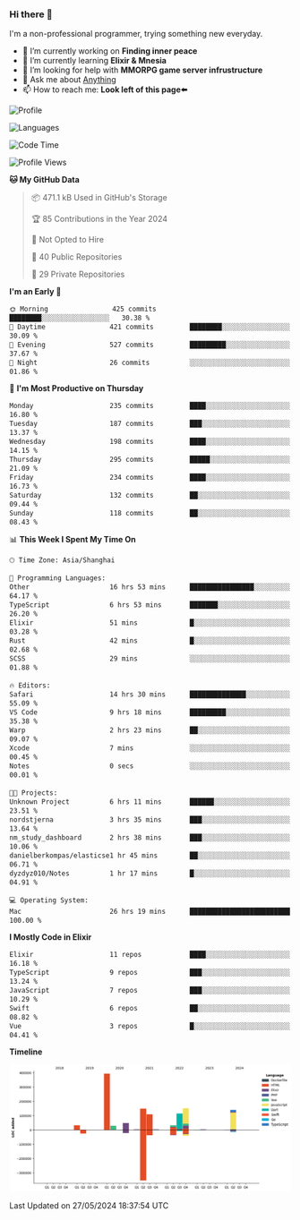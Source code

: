### Hi there 👋

I'm a non-professional programmer, trying something new everyday.

<!--
**dyzdyz010/dyzdyz010** is a ✨ _special_ ✨ repository because its `README.md` (this file) appears on your GitHub profile.
-->

- 🔭 I’m currently working on **Finding inner peace**
- 🌱 I’m currently learning **Elixir & Mnesia**
- 🤔 I’m looking for help with **MMORPG game server infrustructure**
- 💬 Ask me about [Anything](https://github.com/dyzdyz010/dyzdyz010/issues)
- 📫 How to reach me: **Look left of this page⬅️**

<!-- - 👯 I’m looking to collaborate on
- 😄 Pronouns: ...
- ⚡ Fun fact: ...
 -->
 
![Profile](https://github-readme-stats.vercel.app/api?username=dyzdyz010&count_private=true&show_icons=true&theme=dracula)

![Languages](https://github-readme-stats.vercel.app/api/top-langs/?username=dyzdyz010&layout=compact&theme=dracula)

<!--START_SECTION:waka-->
![Code Time](http://img.shields.io/badge/Code%20Time-1%2C537%20hrs%2053%20mins-blue)

![Profile Views](http://img.shields.io/badge/Profile%20Views-7-blue)

**🐱 My GitHub Data** 

> 📦 471.1 kB Used in GitHub's Storage 
 > 
> 🏆 85 Contributions in the Year 2024
 > 
> 🚫 Not Opted to Hire
 > 
> 📜 40 Public Repositories 
 > 
> 🔑 29 Private Repositories 
 > 
**I'm an Early 🐤** 

```text
🌞 Morning                425 commits         ████████░░░░░░░░░░░░░░░░░   30.38 % 
🌆 Daytime                421 commits         ████████░░░░░░░░░░░░░░░░░   30.09 % 
🌃 Evening                527 commits         █████████░░░░░░░░░░░░░░░░   37.67 % 
🌙 Night                  26 commits          ░░░░░░░░░░░░░░░░░░░░░░░░░   01.86 % 
```
📅 **I'm Most Productive on Thursday** 

```text
Monday                   235 commits         ████░░░░░░░░░░░░░░░░░░░░░   16.80 % 
Tuesday                  187 commits         ███░░░░░░░░░░░░░░░░░░░░░░   13.37 % 
Wednesday                198 commits         ████░░░░░░░░░░░░░░░░░░░░░   14.15 % 
Thursday                 295 commits         █████░░░░░░░░░░░░░░░░░░░░   21.09 % 
Friday                   234 commits         ████░░░░░░░░░░░░░░░░░░░░░   16.73 % 
Saturday                 132 commits         ██░░░░░░░░░░░░░░░░░░░░░░░   09.44 % 
Sunday                   118 commits         ██░░░░░░░░░░░░░░░░░░░░░░░   08.43 % 
```


📊 **This Week I Spent My Time On** 

```text
🕑︎ Time Zone: Asia/Shanghai

💬 Programming Languages: 
Other                    16 hrs 53 mins      ████████████████░░░░░░░░░   64.17 % 
TypeScript               6 hrs 53 mins       ███████░░░░░░░░░░░░░░░░░░   26.20 % 
Elixir                   51 mins             █░░░░░░░░░░░░░░░░░░░░░░░░   03.28 % 
Rust                     42 mins             █░░░░░░░░░░░░░░░░░░░░░░░░   02.68 % 
SCSS                     29 mins             ░░░░░░░░░░░░░░░░░░░░░░░░░   01.88 % 

🔥 Editors: 
Safari                   14 hrs 30 mins      ██████████████░░░░░░░░░░░   55.09 % 
VS Code                  9 hrs 18 mins       █████████░░░░░░░░░░░░░░░░   35.38 % 
Warp                     2 hrs 23 mins       ██░░░░░░░░░░░░░░░░░░░░░░░   09.07 % 
Xcode                    7 mins              ░░░░░░░░░░░░░░░░░░░░░░░░░   00.45 % 
Notes                    0 secs              ░░░░░░░░░░░░░░░░░░░░░░░░░   00.01 % 

🐱‍💻 Projects: 
Unknown Project          6 hrs 11 mins       ██████░░░░░░░░░░░░░░░░░░░   23.51 % 
nordstjerna              3 hrs 35 mins       ███░░░░░░░░░░░░░░░░░░░░░░   13.64 % 
nm_study_dashboard       2 hrs 38 mins       ███░░░░░░░░░░░░░░░░░░░░░░   10.06 % 
danielberkompas/elasticse1 hr 45 mins        ██░░░░░░░░░░░░░░░░░░░░░░░   06.71 % 
dyzdyz010/Notes          1 hr 17 mins        █░░░░░░░░░░░░░░░░░░░░░░░░   04.91 % 

💻 Operating System: 
Mac                      26 hrs 19 mins      █████████████████████████   100.00 % 
```

**I Mostly Code in Elixir** 

```text
Elixir                   11 repos            ████░░░░░░░░░░░░░░░░░░░░░   16.18 % 
TypeScript               9 repos             ███░░░░░░░░░░░░░░░░░░░░░░   13.24 % 
JavaScript               7 repos             ███░░░░░░░░░░░░░░░░░░░░░░   10.29 % 
Swift                    6 repos             ██░░░░░░░░░░░░░░░░░░░░░░░   08.82 % 
Vue                      3 repos             █░░░░░░░░░░░░░░░░░░░░░░░░   04.41 % 
```



**Timeline**

![Lines of Code chart](https://raw.githubusercontent.com/dyzdyz010/dyzdyz010/master/assets/bar_graph.png)


 Last Updated on 27/05/2024 18:37:54 UTC
<!--END_SECTION:waka-->
